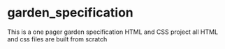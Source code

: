 # garden_specification
This is a one pager garden specification HTML and CSS project
all HTML and css files are built from scratch
